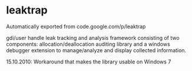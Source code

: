# leaktrap
Automatically exported from code.google.com/p/leaktrap

gdi/user handle leak tracking and analysis framework consisting of two components: 
allocation/deallocation auditing library and a windows debugger extension to manage/analyze and display collected information.

15.10.2010: Workaround that makes the library usable on Windows 7
